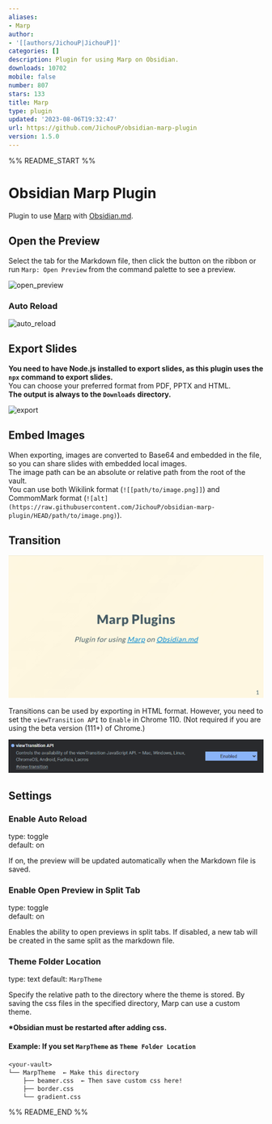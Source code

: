 ```yaml
---
aliases:
- Marp
author:
- '[[authors/JichouP|JichouP]]'
categories: []
description: Plugin for using Marp on Obsidian.
downloads: 10702
mobile: false
number: 807
stars: 133
title: Marp
type: plugin
updated: '2023-08-06T19:32:47'
url: https://github.com/JichouP/obsidian-marp-plugin
version: 1.5.0
---
```


%% README_START %%

# Obsidian Marp Plugin

Plugin to use [Marp](https://marp.app/) with [Obsidian.md](https://obsidian.md/).

## Open the Preview

Select the tab for the Markdown file, then click the button on the ribbon or run `Marp: Open Preview` from the command palette to see a preview.

![open_preview](https://raw.githubusercontent.com/JichouP/obsidian-marp-plugin/HEAD/docs/open_preview.gif)

### Auto Reload

![auto_reload](https://raw.githubusercontent.com/JichouP/obsidian-marp-plugin/HEAD/docs/auto_reload.gif)

## Export Slides

**You need to have Node.js installed to export slides, as this plugin uses the `npx` command to export slides.**  
You can choose your preferred format from PDF, PPTX and HTML.  
**The output is always to the `Downloads` directory.**

![export](https://raw.githubusercontent.com/JichouP/obsidian-marp-plugin/HEAD/docs/export.gif)

## Embed Images

When exporting, images are converted to Base64 and embedded in the file, so you can share slides with embedded local images.  
The image path can be an absolute or relative path from the root of the vault.  
You can use both Wikilink format (`![[path/to/image.png]]`) and CommomMark format (`![alt](https://raw.githubusercontent.com/JichouP/obsidian-marp-plugin/HEAD/path/to/image.png)`).

## Transition

![transition](https://raw.githubusercontent.com/JichouP/obsidian-marp-plugin/HEAD/docs/transition.gif)

Transitions can be used by exporting in HTML format.
However, you need to set the `viewTransition API` to `Enable` in Chrome 110.
(Not required if you are using the beta version (111+) of Chrome.)

![enable_view_transitions_api](https://raw.githubusercontent.com/JichouP/obsidian-marp-plugin/HEAD/docs/enable_view_transitions_api.png)

## Settings

### Enable Auto Reload

type: toggle  
default: on

If on, the preview will be updated automatically when the Markdown file is saved.

### Enable Open Preview in Split Tab

type: toggle  
default: on

Enables the ability to open previews in split tabs. If disabled, a new tab will be created in the same split as the markdown file.

### Theme Folder Location

type: text
default: `MarpTheme`

Specify the relative path to the directory where the theme is stored. By saving the css files in the specified directory, Marp can use a custom theme.

**\*Obsidian must be restarted after adding css.**

#### Example: If you set `MarpTheme` as `Theme Folder Location`

```text
<your-vault>
└── MarpTheme  ← Make this directory
    ├── beamer.css  ← Then save custom css here!
    ├── border.css
    └── gradient.css
```


%% README_END %%